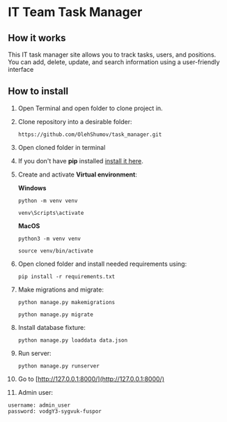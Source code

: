 # IT Team Task Manager

## How it works
This IT task manager site allows you to track tasks, 
users, and positions. You can add, delete, update, 
and search information using a user-friendly interface


## How to install

1) Open Terminal and open folder to clone project in.

2) Clone repository into a desirable folder:

    ```
    https://github.com/OlehShumov/task_manager.git
    ```

3) Open cloned folder in terminal

4) If you don't have **pip** installed  [install it here](https://pip.pypa.io/en/stable/installation/#).

5) Create and activate **Virtual environment**:
   
   **Windows**
   ```
   python -m venv venv
   ```
   
   ```
   venv\Scripts\activate
   ```
   
   **MacOS**
   ```
   python3 -m venv venv
   ```
   
   ```
   source venv/bin/activate
   ```
   
6) Open cloned folder and install needed requirements using:

    ```
    pip install -r requirements.txt
    ```

7) Make migrations and migrate:

   ```
   python manage.py makemigrations
   ```
   ```
   python manage.py migrate
   ```

8) Install database fixture:

   ```
   python manage.py loaddata data.json
   ```

9) Run server:
   
   ```
   python manage.py runserver
   ```

10) Go to [http://127.0.0.1:8000/](http://127.0.0.1:8000/)
11) Admin user:
   ```
   username: admin_user
   password: vodgY3-sygvuk-fuspor
   ```


